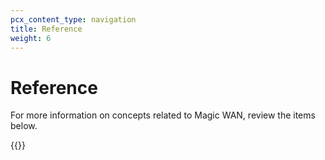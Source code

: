 ```yaml
---
pcx_content_type: navigation
title: Reference
weight: 6
---
```


# Reference

For more information on concepts related to Magic WAN, review the items below.

{{<directory-listing>}}
